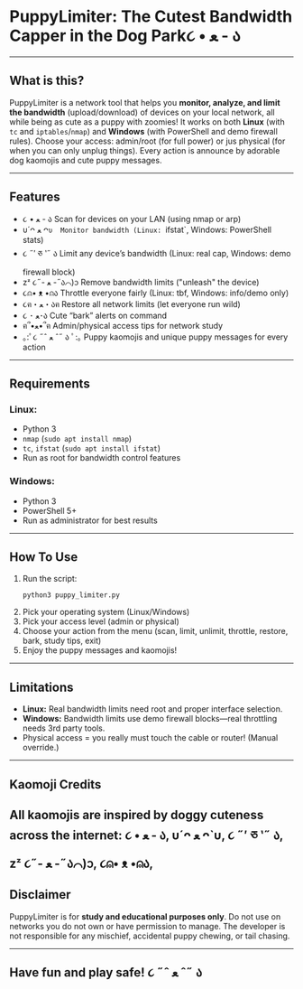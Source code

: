 # PuppyLimiter: The Cutest Bandwidth Capper in the Dog Park૮ • ﻌ - ა

---

## What is this?

PuppyLimiter is a network tool that helps you **monitor, analyze, and limit the bandwidth** (upload/download) of devices on your local network,
all while being as cute as a puppy with zoomies! It works on both **Linux** (with `tc` and `iptables`/`nmap`) and **Windows** (with PowerShell and demo firewall rules).
Choose your access: admin/root (for full power) or jus physical (for when you can only unplug things). Every action is announce by adorable dog kaomojis and cute puppy messages.

---

## Features

* ૮ • ﻌ - ა  Scan for devices on your LAN (using nmap or arp)
* υ´ᴖ ﻌ ᴖ`υ  Monitor bandwidth (Linux: `ifstat\`, Windows: PowerShell stats)
* ૮ ˶′ ཅ ‵˶ ა  Limit any device’s bandwidth (Linux: real cap, Windows: demo firewall block)
* zᶻ ૮˶- ﻌ -˶ა⌒)ᦱ  Remove bandwidth limits ("unleash" the device)
* ૮⍝• ᴥ •⍝ა  Throttle everyone fairly (Linux: tbf, Windows: info/demo only)
* ૮ฅ・ﻌ・აฅ  Restore all network limits (let everyone run wild)
* ૮ ･ ﻌ･ა  Cute “bark” alerts on command
* ฅ՞•ﻌ•՞ฅ  Admin/physical access tips for network study
* ｡:ﾟ૮ ˶ˆ ﻌ ˆ˶ ა ﾟ:｡  Puppy kaomojis and unique puppy messages for every action

---

## Requirements

### Linux:
* Python 3
* `nmap` (`sudo apt install nmap`)
* `tc`, `ifstat` (`sudo apt install ifstat`)
* Run as root for bandwidth control features

### Windows:
* Python 3
* PowerShell 5+
* Run as administrator for best results

---

## How To Use
1. Run the script:
   ```
   python3 puppy_limiter.py
   ```
2. Pick your operating system (Linux/Windows)
3. Pick your access level (admin or physical)
4. Choose your action from the menu (scan, limit, unlimit, throttle, restore, bark, study tips, exit)
5. Enjoy the puppy messages and kaomojis!
---
## Limitations
* **Linux:** Real bandwidth limits need root and proper interface selection.
* **Windows:** Bandwidth limits use demo firewall blocks—real throttling needs 3rd party tools.
* Physical access = you really must touch the cable or router! (Manual override.)
---
## Kaomoji Credits
All kaomojis are inspired by doggy cuteness across the internet:
૮ • ﻌ - ა, υ´ᴖ ﻌ ᴖ\`υ, ૮ ˶′ ཅ ‵˶ ა, zᶻ ૮˶- ﻌ -˶ა⌒)ᦱ, ૮⍝• ᴥ •⍝ა,
---
## Disclaimer
PuppyLimiter is for **study and educational purposes only**.
Do not use on networks you do not own or have permission to manage.
The developer is not responsible for any mischief, accidental puppy chewing, or tail chasing.

---

## Have fun and play safe! ૮ ˶ˆ ﻌ ˆ˶ ა

